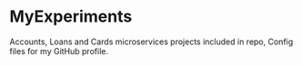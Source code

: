 # MyExperiments
Accounts, Loans and Cards microservices projects included in repo, 
Config files for my GitHub profile.
